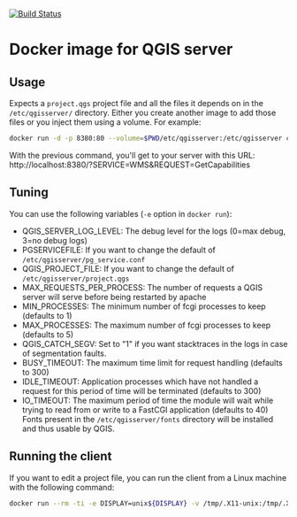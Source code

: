 [![Build Status](https://ci.camptocamp.com/buildStatus/icon?job=geospatial/docker-qgis-server/master)](https://ci.camptocamp.com/job/geospatial/job/docker-qgis-server/job/master/)

# Docker image for QGIS server

## Usage

Expects a `project.qgs` project file and all the files it depends on in the `/etc/qgisserver/`
directory. Either you create another image to add those files or you inject them using
a volume. For example:

```bash
docker run -d -p 8380:80 --volume=$PWD/etc/qgisserver:/etc/qgisserver camptocamp/qgis-server
```

With the previous command, you'll get to your server with this URL:
http://localhost:8380/?SERVICE=WMS&REQUEST=GetCapabilities

## Tuning

You can use the following variables (`-e` option in `docker run`):

-   QGIS_SERVER_LOG_LEVEL: The debug level for the logs (0=max debug, 3=no debug logs)
-   PGSERVICEFILE: If you want to change the default of `/etc/qgisserver/pg_service.conf`
-   QGIS_PROJECT_FILE: If you want to change the default of `/etc/qgisserver/project.qgs`
-   MAX_REQUESTS_PER_PROCESS: The number of requests a QGIS server will serve before being restarted by apache
-   MIN_PROCESSES: The minimum number of fcgi processes to keep (defaults to 1)
-   MAX_PROCESSES: The maximum number of fcgi processes to keep (defaults to 5)
-   QGIS_CATCH_SEGV: Set to "1" if you want stacktraces in the logs in case of segmentation faults.
-   BUSY_TIMEOUT: The maximum time limit for request handling (defaults to 300)
-   IDLE_TIMEOUT: Application processes which have not handled a request for
    this period of time will be terminated (defaults to 300)
-   IO_TIMEOUT: The maximum period of time the module will wait while trying to
    read from or write to a FastCGI application (defaults to 40)
    Fonts present in the `/etc/qgisserver/fonts` directory will be installed and thus usable by QGIS.

## Running the client

If you want to edit a project file, you can run the client from a Linux machine with the following command:

```bash
docker run --rm -ti -e DISPLAY=unix${DISPLAY} -v /tmp/.X11-unix:/tmp/.X11-unix -v ${HOME}:${HOME} camptocamp/qgis-server:latest /usr/local/bin/start-client
```
